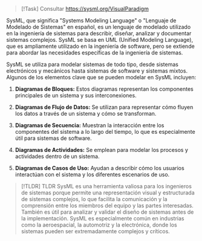 
> [!Task] Consultar
> https://sysml.org/VisualParadigm

SysML, que significa "Systems Modeling Language" o "Lenguaje de Modelado de Sistemas" en español, es un lenguaje de modelado utilizado en la ingeniería de sistemas para describir, diseñar, analizar y documentar sistemas complejos. SysML se basa en UML (Unified Modeling Language), que es ampliamente utilizado en la ingeniería de software, pero se extiende para abordar las necesidades específicas de la ingeniería de sistemas.

SysML se utiliza para modelar sistemas de todo tipo, desde sistemas electrónicos y mecánicos hasta sistemas de software y sistemas mixtos. Algunos de los elementos clave que se pueden modelar en SysML incluyen:

1. **Diagramas de Bloques:** Estos diagramas representan los componentes principales de un sistema y sus interconexiones.

2. **Diagramas de Flujo de Datos:** Se utilizan para representar cómo fluyen los datos a través de un sistema y cómo se transforman.

3. **Diagramas de Secuencia:** Muestran la interacción entre los componentes del sistema a lo largo del tiempo, lo que es especialmente útil para sistemas de software.

4. **Diagramas de Actividades:** Se emplean para modelar los procesos y actividades dentro de un sistema.

5. **Diagramas de Casos de Uso:** Ayudan a describir cómo los usuarios interactúan con el sistema y los diferentes escenarios de uso.

> [!TLDR] TLDR
> SysML es una herramienta valiosa para los ingenieros de sistemas porque permite una representación visual y estructurada de sistemas complejos, lo que facilita la comunicación y la comprensión entre los miembros del equipo y las partes interesadas. También es útil para analizar y validar el diseño de sistemas antes de la implementación. SysML es especialmente común en industrias como la aeroespacial, la automotriz y la electrónica, donde los sistemas pueden ser extremadamente complejos y críticos.